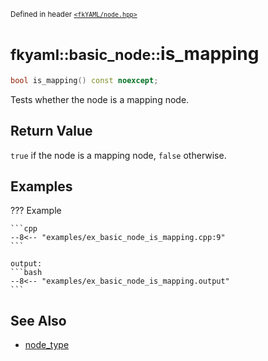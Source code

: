 <small>Defined in header [`<fkYAML/node.hpp>`](https://github.com/fktn-k/fkYAML/blob/develop/include/fkYAML/node.hpp)</small>

# <small>fkyaml::basic_node::</small>is_mapping

```cpp
bool is_mapping() const noexcept;
```

Tests whether the node is a mapping node.  

## **Return Value**

`true` if the node is a mapping node, `false` otherwise.  

## **Examples**

??? Example

    ```cpp
    --8<-- "examples/ex_basic_node_is_mapping.cpp:9"
    ```

    output:
    ```bash
    --8<-- "examples/ex_basic_node_is_mapping.output"
    ```

## **See Also**

* [node_type](../node_type.md)
